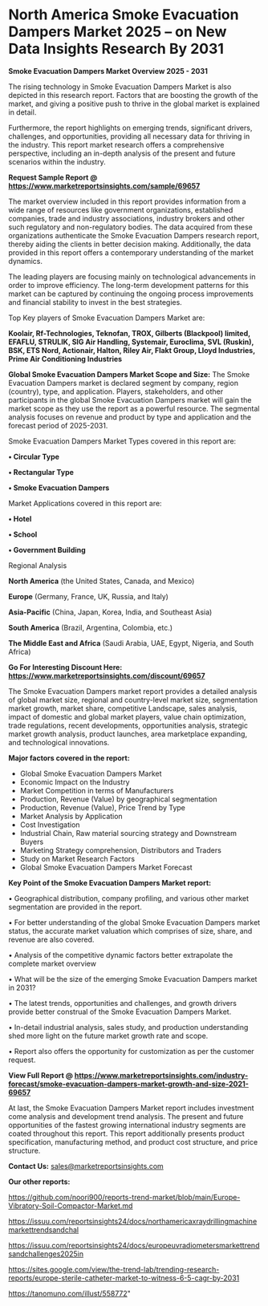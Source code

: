 # North America Smoke Evacuation Dampers Market 2025 – on New Data Insights Research By 2031

<Strong> Smoke Evacuation Dampers Market Overview 2025 - 2031</strong>

The rising technology in Smoke Evacuation Dampers Market is also depicted in this research report. Factors that are boosting the growth of the market, and giving a positive push to thrive in the global market is explained in detail.

Furthermore, the report highlights on emerging trends, significant drivers, challenges, and opportunities, providing all necessary data for thriving in the industry. This report market research offers a comprehensive perspective, including an in-depth analysis of the present and future scenarios within the industry.

<strong>Request Sample Report @ <a href=https://www.marketreportsinsights.com/sample/69657>https://www.marketreportsinsights.com/sample/69657</a></strong>

The market overview included in this report provides information from a wide range of resources like government organizations, established companies, trade and industry associations, industry brokers and other such regulatory and non-regulatory bodies. The data acquired from these organizations authenticate the Smoke Evacuation Dampers research report, thereby aiding the clients in better decision making. Additionally, the data provided in this report offers a contemporary understanding of the market dynamics.

The leading players are focusing mainly on technological advancements in order to improve efficiency. The long-term development patterns for this market can be captured by continuing the ongoing process improvements and financial stability to invest in the best strategies.

Top Key players of Smoke Evacuation Dampers Market are:

<strong>Koolair, Rf-Technologies, Teknofan, TROX, Gilberts (Blackpool) limited, EFAFLU, STRULIK, SIG Air Handling, Systemair, Euroclima, SVL (Ruskin), BSK, ETS Nord, Actionair, Halton, Riley Air, Flakt Group, Lloyd Industries, Prime Air Conditioning Industries</strong>

<strong><b>Global Smoke Evacuation Dampers Market Scope and Size:</b></strong>
The Smoke Evacuation Dampers market is declared segment by company, region (country), type, and application. Players, stakeholders, and other participants in the global Smoke Evacuation Dampers market will gain the market scope as they use the report as a powerful resource. The segmental analysis focuses on revenue and product by type and application and the forecast period of 2025-2031.

Smoke Evacuation Dampers Market Types covered in this report are:

<strong>• Circular Type

• Rectangular Type

• Smoke Evacuation Dampers</strong>

Market Applications covered in this report are:

<strong>• Hotel

• School

• Government Building</strong> 

Regional Analysis

<strong>North America</strong> (the United States, Canada, and Mexico)

<strong>Europe</strong> (Germany, France, UK, Russia, and Italy)

<strong>Asia-Pacific</strong> (China, Japan, Korea, India, and Southeast Asia)

<strong>South America</strong> (Brazil, Argentina, Colombia, etc.)

<strong>The Middle East and Africa</strong> (Saudi Arabia, UAE, Egypt, Nigeria, and South Africa)

<strong>Go For Interesting Discount Here: <a href=https://www.marketreportsinsights.com/discount/69657>https://www.marketreportsinsights.com/discount/69657</a></strong>

The Smoke Evacuation Dampers market report provides a detailed analysis of global market size, regional and country-level market size, segmentation market growth, market share, competitive Landscape, sales analysis, impact of domestic and global market players, value chain optimization, trade regulations, recent developments, opportunities analysis, strategic market growth analysis, product launches, area marketplace expanding, and technological innovations.

<strong><b>Major factors covered in the report:</b></strong>
<ul>
  <li>Global Smoke Evacuation Dampers Market </li>
  <li>Economic Impact on the Industry</li>
  <li>Market Competition in terms of Manufacturers</li>
  <li>Production, Revenue (Value) by geographical segmentation</li>
  <li>Production, Revenue (Value), Price Trend by Type</li>
  <li>Market Analysis by Application</li>
  <li>Cost Investigation</li>
  <li>Industrial Chain, Raw material sourcing strategy and Downstream Buyers</li>
  <li>Marketing Strategy comprehension, Distributors and Traders</li>
  <li>Study on Market Research Factors</li>
  <li>Global Smoke Evacuation Dampers Market Forecast</li>
</ul>

<strong><b>Key Point of the Smoke Evacuation Dampers Market report:</b></strong>

• Geographical distribution, company profiling, and various other market segmentation are provided in the report.

• For better understanding of the global Smoke Evacuation Dampers market status, the accurate market valuation which comprises of size, share, and revenue are also covered.

• Analysis of the competitive dynamic factors better extrapolate the complete market overview

• What will be the size of the emerging Smoke Evacuation Dampers market in 2031?

• The latest trends, opportunities and challenges, and growth drivers provide better construal of the Smoke Evacuation Dampers Market.

• In-detail industrial analysis, sales study, and production understanding shed more light on the future market growth rate and scope.

• Report also offers the opportunity for customization as per the customer request.

<strong><b>View Full Report @ <a href=https://www.marketreportsinsights.com/industry-forecast/smoke-evacuation-dampers-market-growth-and-size-2021-69657>https://www.marketreportsinsights.com/industry-forecast/smoke-evacuation-dampers-market-growth-and-size-2021-69657</a></b></strong>


At last, the Smoke Evacuation Dampers Market report includes investment come analysis and development trend analysis. The present and future opportunities of the fastest growing international industry segments are coated throughout this report. This report additionally presents product specification, manufacturing method, and product cost structure, and price structure.

<strong>Contact Us:</strong>
sales@marketreportsinsights.com

<strong>Our other reports:</strong>

<a href=https://github.com/noori900/reports-trend-market/blob/main/Europe-Vibratory-Soil-Compactor-Market.md>https://github.com/noori900/reports-trend-market/blob/main/Europe-Vibratory-Soil-Compactor-Market.md</a>

<a href=https://issuu.com/reportsinsights24/docs/northamericaxraydrillingmachinemarkettrendsandchal>https://issuu.com/reportsinsights24/docs/northamericaxraydrillingmachinemarkettrendsandchal</a>

<a href=https://issuu.com/reportsinsights24/docs/europeuvradiometersmarkettrendsandchallenges2025in>https://issuu.com/reportsinsights24/docs/europeuvradiometersmarkettrendsandchallenges2025in</a>

<a href=https://sites.google.com/view/the-trend-lab/trending-research-reports/europe-sterile-catheter-market-to-witness-6-5-cagr-by-2031>https://sites.google.com/view/the-trend-lab/trending-research-reports/europe-sterile-catheter-market-to-witness-6-5-cagr-by-2031</a>

<a href=https://tanomuno.com/illust/558772>https://tanomuno.com/illust/558772</a>"
